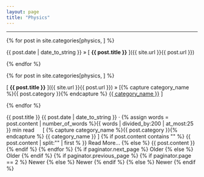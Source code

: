```yaml
---
layout: page
title: "Physics"
---
```


-----

{% for post in site.categories[physics, ] %}

{{ post.date | date_to_string }} » [ **{{ post.title }}** ]({{ site.url }}{{ post.url }}) 

{% endfor %}


{% for post in site.categories[physics, ] %}

[ **{{ post.title }}** ]({{ site.url }}{{ post.url }}) » 
[{% capture category_name %}{{ post.category }}{% endcapture %} <a href="/category/{{ category_name }}">{{ category_name }}</a> ]

{% endfor %}


{{ post.title }}
{{ post.date | date_to_string }} · {% assign words = post.content | number_of_words %}{{ words | divided_by:200 | at_most:25 }} min read   [ {% capture category_name %}{{ post.category }}{% endcapture %} {{ category_name }} ]
{% if post.content contains "" %} {{ post.content | split:"" | first % }}
Read More...
{% else %} {{ post.content }} {% endif %}
{% endfor %}
{% if paginator.next_page %} Older {% else %} Older {% endif %} {% if paginator.previous_page %} {% if paginator.page == 2 %} Newer {% else %} Newer {% endif %} {% else %} Newer {% endif %}